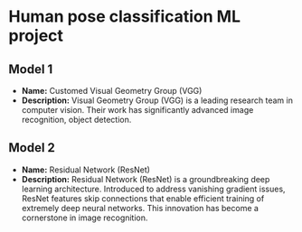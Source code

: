 # Human pose classification ML project

##  Model 1

- **Name:** Customed Visual Geometry Group (VGG)
- **Description:** Visual Geometry Group (VGG) is a leading research team in computer vision. Their work has significantly advanced image recognition, object detection. 

##  Model 2
- **Name:** Residual Network (ResNet)
- **Description:** Residual Network (ResNet) is a groundbreaking deep learning architecture. Introduced to address vanishing gradient issues, ResNet features skip connections that enable efficient training of extremely deep neural networks. This innovation has become a cornerstone in image recognition.

